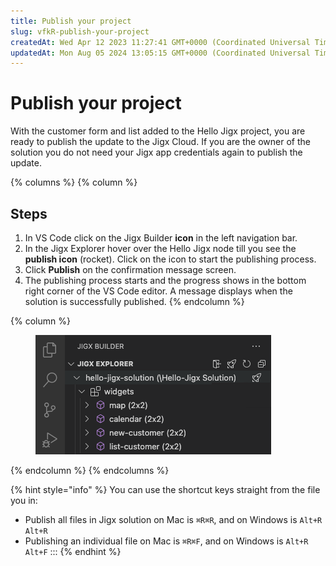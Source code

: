 ```yaml
---
title: Publish your project
slug: vfkR-publish-your-project
createdAt: Wed Apr 12 2023 11:27:41 GMT+0000 (Coordinated Universal Time)
updatedAt: Mon Aug 05 2024 13:05:15 GMT+0000 (Coordinated Universal Time)
---
```


# Publish your project

With the customer form and list added to the Hello Jigx project, you are ready to publish the update to the Jigx Cloud. If you are the owner of the solution you do not need your Jigx app credentials again to publish the update.

{% columns %}
{% column %}
## Steps

1. In VS Code click on the Jigx Builder **icon** in the left navigation bar.
2. In the Jigx Explorer hover over the Hello Jigx node till you see the **publish icon** (rocket). Click on the icon to start the publishing process.
3. Click **Publish** on the confirmation message screen.
4. The publishing process starts and the progress shows in the bottom right corner of the VS Code editor. A message displays when the solution is successfully published.&#x20;
{% endcolumn %}

{% column %}
<figure><img src="../../../.gitbook/assets/CustomerPublish.png" alt=""><figcaption></figcaption></figure>
{% endcolumn %}
{% endcolumns %}

{% hint style="info" %}
You can use the shortcut keys straight from the file you in:

* Publish all files in Jigx solution on Mac is `⌘R⌘R`, and on Windows is `Alt+R Alt+R`
* Publishing an individual file on Mac is `⌘R⌘F`, and on Windows is `Alt+R Alt+F` :::
{% endhint %}
